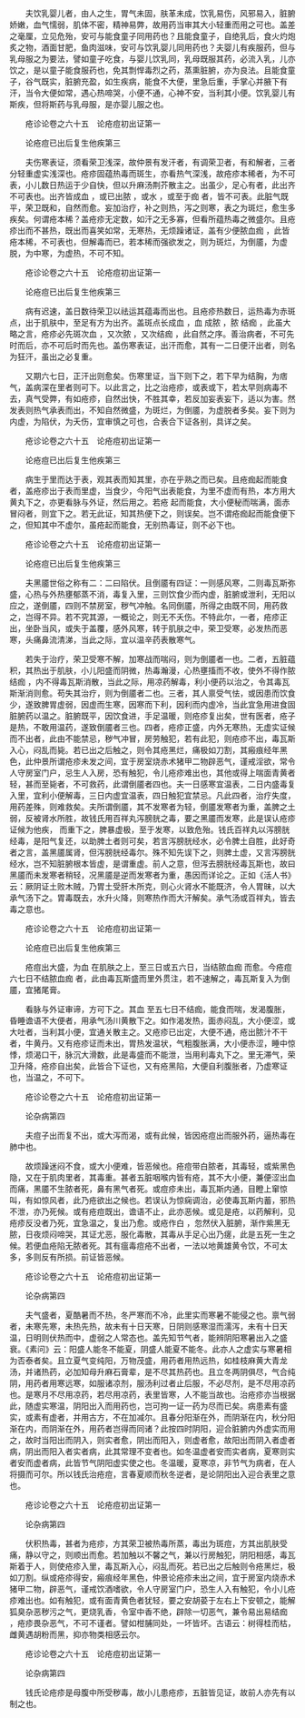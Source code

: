 <!-- { "loadSidebar": true } -->
　　夫饮乳婴儿者，由人之生，胃气未固，肤革未成，饮乳易伤，风邪易入，脏腑娇嫩，血气懦弱，肌体不密，精神易弊，故用药当审其大小轻重而用之可也。盖差之毫厘，立见危殆，安可与能食童子同用药也？且能食童子，自绝乳后，食火灼炮炙之物，酒面甘肥，鱼肉滋味，安可与饮乳婴儿同用药也？夫婴儿有疾服药，但与乳母服之为要法，譬如童子吃食，与婴儿饮乳同，乳母既服其药，必流入乳，儿亦饮之，是以童子能食服药也，免其剽悍毒烈之药，蒸熏脏腑，亦为良法。且能食童子，谷气既实，脏腑充盈，如生疾病，能食不大便，里急后重，手掌心并腋下有汗，当令大便如常，遇心热啼哭，小便不通，心神不安，当利其小便。饮乳婴儿有斯疾，但将斯药与乳母服，是亦婴儿服之也。

　　疮诊论卷之六十五　论疮痘初出证第一

　　论疮痘已出后复生他疾第三

　　夫伤寒表证，须看荣卫浅深，故仲景有发汗者，有调荣卫者，有和解者，三者分轻重虚实浅深也。疮疹固蕴热毒而斑生，亦看热气深浅，故疮疹本稀者，为不可表，小儿数日热运于少自快，但以升麻汤荆芥散主之。出虽少，足心有者，此出齐不可表也。出齐皆成血 ，或已出脓 ，或水 ，或至于痂 者，皆不可表。此脏气既平，荣卫既和，自然而愈。妄加治疗，补之则热，泻之则寒，表之为斑烂，愈生多疾矣。何谓疮本稀？盖疮疹无定数，如汗之无多寡，但看所蕴热毒之微盛尔。且疮疹出而不甚热，既出而喜笑如常，无寒热，无烦躁诸证，盖有少便脓血痂 ，此皆疮本稀，不可表也，但解毒而已，若本稀而强欲发之，则为斑烂，为倒靥，为虚脱，为中寒，为虚热，不可不知。

　　疮诊论卷之六十五　论疮痘初出证第一

　　论疮痘已出后复生他疾第三

　　病有迟速，盖日数待荣卫以祛运其蕴毒而出也。且疮疹热数日，运热毒为赤斑点，出于肌肤中，至足有方为出齐。盖斑点长成血 ，血 成脓 ，脓 结痂 ，此虽大略之言，疮疹必先斑次血 ，又次脓 ，又次结痂 ，此自然之序。善治病者，不可先时而后，亦不可后时而先也。盖伤寒表证，出汗而愈，其有一二日便汗出者，则名为狂汗，虽出之必复重。

　　又期六七日，正汗出则愈矣。伤寒里证，当下则下之，若下早为结胸，为痞气，盖病深在里者则可下。以此言之，比之治疮疹，或表或下，若太早则病毒不去，真气受弊，有如疮疹，自然出快，不胜其幸，若反加妄表妄下，适以为害。然发表则热气承表而出，不知自然微盛，为斑烂，为倒靥，为虚脱者多矣。妄下则为内虚，为陷伏，为夭伤，宜审慎之可也，合表合下证各别，具详之矣。

　　疮诊论卷之六十五　论疮痘初出证第一

　　论疮痘已出后复生他疾第三

　　病生于里而达于表，观其表而知其里，亦在乎熟之而已矣。且疮痂起而能食者，盖疮疹出于表而里虚，当食少，今阳气出表能食，为里不虚而有热，本方用大黄丸下之，亦更看脉与外证，然后用之。若疮 起而能食，大小便秘而喘满，面赤冒闷者，则宜下之。若无此证，知其热便下之，则误矣。岂不谓疮痂起而能食便下之，但知其中不虚尔，虽疮起而能食，无别热毒证，则不必下也。

　　疮诊论卷之六十五　论疮痘初出证第一

　　论疮痘已出后复生他疾第三

　　夫黑靥世俗之称有二：二曰陷伏。且倒靥有四证：一则感风寒，二则毒瓦斯弥盛，心热与外热壅郁蒸不消，毒复入里，三则饮食少而内虚，脏腑或泄利，无阳以应之，遂倒靥，四则不禁房室，秽气冲触。名同倒靥，所得之由既不同，用药救之，岂得不异。若不究其源，一概论之，则无不夭伤。不特此尔，一者，疮疹正出，坐卧当风，或失于盖覆，感外风寒，转于肌肤之中，荣卫受寒，必发热而恶寒，头痛鼻流清涕，当此之际，宜以温辛药表散寒气。

　　若失于治疗，荣卫受寒不解，加寒战而喘闷，则为倒靥者一也。二者，五脏蕴积，其热出于肌肤，小儿阳盛而阴微，热毒瀚漫，心热壅搐而不收，使外不得作脓结痂 ，内不得毒瓦斯消散，当此之际，用凉药解毒，利小便药以治之，令其毒瓦斯渐消则愈。苟失其治疗，则为倒靥者二也。三者，其人禀受气怯，或因患而饮食少，遂致脾胃虚弱，因虚而生寒，因寒而下利，因利而内虚冷，当此宜急用进食固脏腑药以温之。脏腑既平，因饮食进，手足温暖，则疮疹复出矣，世有医者，疮子是热，不敢用温药，遂致倒靥者三也。四者，疮疹正盛，内外无寒热，无虚实证候而不出者，此由不能禁忌，秽气冲冒，房劳触犯，若有此犯，则疮疹不出，毒瓦斯入心，闷乱而毙。若已出之后触之，则令其疮黑烂，痛极如刀割，其瘢痕经年黑色，此仲景所谓疮疹未发之间，宜于房室烧赤术猪甲二物辟恶气，谨戒淫欲，常令人守房室门户，忌生人入房，恐有触犯，令儿疮疹难出也，其他或得上喘面青黄者轻，甚而至毙者，不可救药，此谓倒靥者四也。夫一日感寒宜温表，二日内盛毒复入里，宜利小便解毒，三日内虚宜温表，四日触犯宜禁忌。凡此四者，治疗失度，用药差殊，则难救矣。夫所谓倒靥，其不发寒者为轻，倒靥发寒者为重，盖脾之土弱，反被肾水所胜，故钱氏用百祥丸泻膀胱之毒，要之黑靥而发寒，此是误认疮疹证候为他疾， 而重下之，脾暴虚极，至于发寒，以致危殆。钱氏百祥丸以泻膀胱经毒，是阳气复还，以助脾土者则可矣，若言泻膀胱经水，必令脾土自胜，此好奇者之言，盖黑靥属肾，但泻膀胱经毒尔。殊不知先误下之，则脾土虚，又言泻膀胱经水，岂不知脏腑根本皆虚，是谓重虚。前人之意，但泻去膀胱经毒瓦斯也，故曰黑靥而未发寒者稍轻，况黑靥是逆而发寒者为重，愚因而详论之。正如《活人书》云：厥阴证土败木贼，乃胃土受肝木所克，则心火肾水不能既济，令人胃昧，以大承气汤下之。胃毒既去，水升火降，则寒热作而大汗解矣。承气汤或百祥丸，皆去毒之意也。

　　疮诊论卷之六十五　论疮痘初出证第一

　　论疮痘已出后复生他疾第三

　　疮痘出大盛，为血 在肌肤之上，至三日或五六日，当结脓血痂 而愈。今疮痘六七日不结脓血痂 者，此由毒瓦斯盛而里外贯注，若不速解之，毒瓦斯复入为倒靥，宜猪尾膏。

　　看脉与外证审谛，方可下之。其血 至五七日不结痂，能食而喘，发渴腹胀，昏睡谵语不大便者，用承气汤川黄散下之。如作渴发热，面赤闷乱，大小便涩，或大吐者，当利其小便，宜通关散主之。又疮疹已出定，大便不通，疮出脓汁不干者，牛黄丹。又有疮疹证而未出，胃热发温状，气粗腹胀满，大小便赤涩，睡中惊悸，烦渴口干，脉沉大滑数，此是毒盛而不能泄，当用利毒丸下之。里无滞气，荣卫升降，疮疹自出矣，此皆合下证也，又有疮黑陷，大便自利腹胀者，乃虚寒证也，当温之，不可下。

　　疮诊论卷之六十五　论疮痘初出证第一

　　论杂病第四

　　夫痘子出而复不出，或大泻而渴，或有此候，皆因疮痘出而服外药，逼热毒在肺中也。

　　故烦躁迷闷不食，或大小便难，皆恶候也。疮痘带白脓者，其毒轻，或紫黑色隐，又在于肌肉里者，其毒重。甚者五脏咽喉内皆有疮，其不大小便，兼便涩出血而痛，黑靥不生脓者死，鼻有黑气者死。或痘疹未出，毒瓦斯内通，目瞪上窜惊叫，有如惊风者，此乃疮欲出之候也。若误认为惊痫调治，必使毒瓦斯内蓄，邪热不泄，亦乃死候。或有疮痘既出，谵语不止，此亦恶候。或见是疮，以药解利，见疮疹反没者乃死，宜急温之，复出乃愈。或疮作白 ，忽然伏入脏腑，渐作紫黑无脓，日夜烦闷啼哭，其证尤恶，服化毒散，其毒从手足心出乃瘥，此是五死一生之候。若便血疮陷无脓者死。其有瘟毒痘疮不出者，一法以地黄雄黄令饮，不可太多，多则反有所损。前证皆恶候。

　　疮诊论卷之六十五　论疮痘初出证第一

　　论杂病第四

　　夫气盛者，夏酷暑而不热，冬严寒而不冷，此里实而寒暑不能侵之也。禀气弱者，未寒先寒，未热先热，故未有十日天寒，日阴则感寒湿而濡泻，未有十日天温，日明则伏热而中，虚弱之人常态也。盖先知节气者，能辨阴阳寒暑出入之盛衰。《素问》云：阳盛人能冬不能夏，阴盛人能夏不能冬。此亦人之虚实与寒暑相为否泰者矣。且立夏气变纯阳，万物茂盛，用药者用热远热，如桂枝麻黄大青龙汤，并诸热药，必加知母升麻石膏辈，是不尽其热药也。且立冬两阴俱尽，气合纯阴，用药者用寒远寒，如服诸凉剂，服汤利过者止后服，不必尽剂，是不尽用凉药也。是寒月不尽用凉药，若尽用凉药，表里皆寒，人不能当故也。治疮疹亦当根据此，随虚实寒温，阴阳出入而用药也，岂可拘一证一药为尽而已矣。病患素有盛实，或素有虚者，并用古方，不在加减尔。且春分阳渐在外，而阴渐在内，秋分阳渐在内，而阴渐在外，用药者岂得而同诸？此按四时阴阳，迎合脏腑内外虚实而用之，故时当阳出而阴入，则实者愈，阴出而阳入，则虚者愈，故阳出而阴入者虚者病，阴出而阳入者实者病，此其常理不变者也。如冬温虚者安而实者病，夏寒则实者安而虚者病，此皆节气阴阳虚实使之也。冬温暖，夏寒凉，非节气为病者，在人将摄而可尔。所以钱氏治疮痘，言春夏顺而秋冬逆者，是论阴阳出入迎合表里之意也。

　　疮诊论卷之六十五　论疮痘初出证第一

　　论杂病第四

　　伏积热毒，甚者为疮疹，方其荣卫被热毒所蒸，毒出为斑痘，方其出肌肤受痛，静以守之，则顺出而愈。若加触以不馨之气，兼以行房触犯，阴阳相感，毒瓦斯着于人，则使疮疹入里，毒瓦斯入心，闷乱而死。若已出之后触则令疮黑烂，极如刀割。纵或疮疹得安，瘢痕经年黑色，仲景论疮疹未出之间，宜于房室内烧赤术猪甲二物，辟恶气，谨戒饮酒嗜欲，令人守房室门户，恐生人入有触犯，令小儿疮疹难出也。如有触犯，或有面青黄色者犹轻，要之安胡荽于左右上下安顿之，能解狐臭杂恶秽污之气，更烧乳香，令室中香不绝，辟除一切恶气，兼令易出易结痂 ，疮疹畏杂恶气，不可不谨者。譬如柑脯同处，一坏皆坏。古语云：树得桂而枯，雌黄遇胡粉而黑，抑亦物类相感云尔。

　　疮诊论卷之六十五　论疮痘初出证第一

　　论杂病第四

　　钱氏论疮疹是母腹中所受秽毒，故小儿患疮疹，五脏皆见证，故前人亦先有以制之也。

